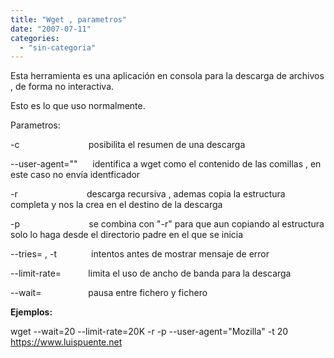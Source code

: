 ```yaml
---
title: "Wget , parametros"
date: "2007-07-11"
categories: 
  - "sin-categoria"
---
```


Esta herramienta es una aplicación en consola para la descarga de archivos , de forma no interactiva.

Esto es lo que uso normalmente.

Parametros:

\-c                            posibilita el resumen de una descarga

\--user-agent=""      identifica a wget como el contenido de las comillas , en este caso no envía identficador

\-r                            descarga recursiva , ademas copia la estructura completa y nos la crea en el destino de la descarga

\-p                            se combina con "-r" para que aun copiando al estructura solo lo haga desde el directorio padre en el que se inicia

\--tries= , -t              intentos antes de mostrar mensaje de error

\--limit-rate=           limita el uso de ancho de banda para la descarga

\--wait=                   pausa entre fichero y fichero

**Ejemplos:** 

wget --wait=20 --limit-rate=20K -r -p --user-agent="Mozilla" -t 20 https://www.luispuente.net
